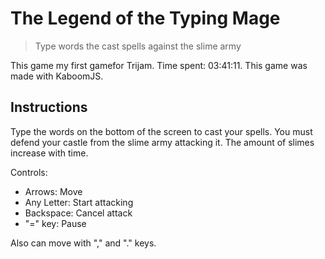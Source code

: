 # The Legend of the Typing Mage

> Type words the cast spells against the slime army

This game my first gamefor Trijam. Time spent: 03:41:11. This game was made with KaboomJS.

## Instructions

Type the words on the bottom of the screen to cast your spells. You must defend your castle from the slime army attacking it. The amount of slimes increase with time.

Controls:

- Arrows: Move
- Any Letter: Start attacking
- Backspace: Cancel attack
- "=" key: Pause

Also can move with "," and "." keys.

